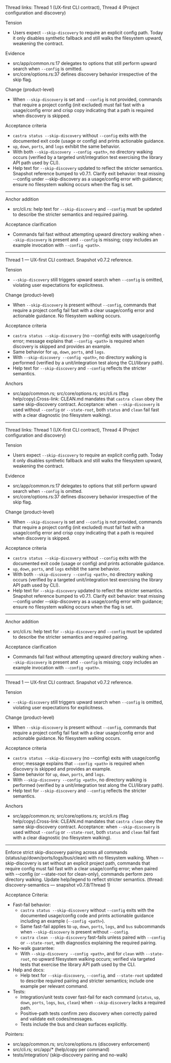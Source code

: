 Thread links: Thread 1 (UX-first CLI contract), Thread 4 (Project configuration and discovery)

Tension
- Users expect `--skip-discovery` to require an explicit config path. Today it only disables synthetic fallback and still walks the filesystem upward, weakening the contract.

Evidence
- src/app/common.rs:17 delegates to options that still perform upward search when `--config` is omitted.
- src/core/options.rs:37 defines discovery behavior irrespective of the skip flag.

Change (product-level)
- When `--skip-discovery` is set and `--config` is not provided, commands that require a project config (init excluded) must fail fast with a usage/config error and crisp copy indicating that a path is required when discovery is skipped.

Acceptance criteria
- `castra status --skip-discovery` without `--config` exits with the documented exit code (usage or config) and prints actionable guidance.
- `up`, `down`, `ports`, and `logs` exhibit the same behavior.
- With both `--skip-discovery --config <path>`, no directory walking occurs (verified by a targeted unit/integration test exercising the library API path used by CLI).
- Help text for `--skip-discovery` updated to reflect the stricter semantics.
Snapshot reference bumped to v0.7.1. Clarify exit behavior: treat missing --config under --skip-discovery as a usage/config error with guidance; ensure no filesystem walking occurs when the flag is set.

---

Anchor addition
- src/cli.rs: help text for `--skip-discovery` and `--config` must be updated to describe the stricter semantics and required pairing.

Acceptance clarification
- Commands fail fast without attempting upward directory walking when `--skip-discovery` is present and `--config` is missing; copy includes an example invocation with `--config <path>`.

---

Thread 1 — UX-first CLI contract. Snapshot v0.7.2 reference.

Tension
- `--skip-discovery` still triggers upward search when `--config` is omitted, violating user expectations for explicitness.

Change (product-level)
- When `--skip-discovery` is present without `--config`, commands that require a project config fail fast with a clear usage/config error and actionable guidance. No filesystem walking occurs.

Acceptance criteria
- `castra status --skip-discovery` (no --config) exits with usage/config error; message explains that `--config <path>` is required when discovery is skipped and provides an example.
- Same behavior for `up`, `down`, `ports`, and `logs`.
- With `--skip-discovery --config <path>`, no directory walking is performed (verified by a unit/integration test along the CLI/library path).
- Help text for `--skip-discovery` and `--config` reflects the stricter semantics.

Anchors
- src/app/common.rs; src/core/options.rs; src/cli.rs (flag help/copy).Cross-link: CLEAN.md mandates that `castra clean` obey the same skip-discovery contract. Acceptance: when `--skip-discovery` is used without `--config` or `--state-root`, both `status` and `clean` fail fast with a clear diagnostic (no filesystem walking).

---

Thread links: Thread 1 (UX-first CLI contract), Thread 4 (Project configuration and discovery)

Tension
- Users expect `--skip-discovery` to require an explicit config path. Today it only disables synthetic fallback and still walks the filesystem upward, weakening the contract.

Evidence
- src/app/common.rs:17 delegates to options that still perform upward search when `--config` is omitted.
- src/core/options.rs:37 defines discovery behavior irrespective of the skip flag.

Change (product-level)
- When `--skip-discovery` is set and `--config` is not provided, commands that require a project config (init excluded) must fail fast with a usage/config error and crisp copy indicating that a path is required when discovery is skipped.

Acceptance criteria
- `castra status --skip-discovery` without `--config` exits with the documented exit code (usage or config) and prints actionable guidance.
- `up`, `down`, `ports`, and `logs` exhibit the same behavior.
- With both `--skip-discovery --config <path>`, no directory walking occurs (verified by a targeted unit/integration test exercising the library API path used by CLI).
- Help text for `--skip-discovery` updated to reflect the stricter semantics.
Snapshot reference bumped to v0.7.1. Clarify exit behavior: treat missing --config under --skip-discovery as a usage/config error with guidance; ensure no filesystem walking occurs when the flag is set.

---

Anchor addition
- src/cli.rs: help text for `--skip-discovery` and `--config` must be updated to describe the stricter semantics and required pairing.

Acceptance clarification
- Commands fail fast without attempting upward directory walking when `--skip-discovery` is present and `--config` is missing; copy includes an example invocation with `--config <path>`.

---

Thread 1 — UX-first CLI contract. Snapshot v0.7.2 reference.

Tension
- `--skip-discovery` still triggers upward search when `--config` is omitted, violating user expectations for explicitness.

Change (product-level)
- When `--skip-discovery` is present without `--config`, commands that require a project config fail fast with a clear usage/config error and actionable guidance. No filesystem walking occurs.

Acceptance criteria
- `castra status --skip-discovery` (no --config) exits with usage/config error; message explains that `--config <path>` is required when discovery is skipped and provides an example.
- Same behavior for `up`, `down`, `ports`, and `logs`.
- With `--skip-discovery --config <path>`, no directory walking is performed (verified by a unit/integration test along the CLI/library path).
- Help text for `--skip-discovery` and `--config` reflects the stricter semantics.

Anchors
- src/app/common.rs; src/core/options.rs; src/cli.rs (flag help/copy).Cross-link: CLEAN.md mandates that `castra clean` obey the same skip-discovery contract. Acceptance: when `--skip-discovery` is used without `--config` or `--state-root`, both `status` and `clean` fail fast with a clear diagnostic (no filesystem walking).

---
Enforce strict skip-discovery pairing across all commands (status/up/down/ports/logs/bus/clean) with no filesystem walking.
When --skip-discovery is set without an explicit project path, commands that require config must fail fast with a clear usage/config error; when paired with --config (or --state-root for clean-only), commands perform zero directory walking. Update help/legend to reflect stricter semantics. (thread: discovery-semantics — snapshot v0.7.8/Thread 1)

Acceptance Criteria:
- Fast-fail behavior:
  - `castra status --skip-discovery` without `--config` exits with the documented usage/config code and prints actionable guidance including an example (`--config <path>`).
  - Same fast-fail applies to `up`, `down`, `ports`, `logs`, and `bus` subcommands when `--skip-discovery` is present without `--config`.
  - `castra clean --skip-discovery` fast-fails unless paired with `--config` or `--state-root`, with diagnostics explaining the required pairing.
- No-walk guarantee:
  - With `--skip-discovery --config <path>`, and for `clean` with `--state-root`, no upward filesystem walking occurs; verified via targeted tests that exercise the library API path used by the CLI.
- Help and docs:
  - Help text for `--skip-discovery`, `--config`, and `--state-root` updated to describe required pairing and stricter semantics; include one example per relevant command.
- Tests:
  - Integration/unit tests cover fast-fail for each command (`status`, `up`, `down`, `ports`, `logs`, `bus`, `clean`) when `--skip-discovery` lacks a required path.
  - Positive-path tests confirm zero discovery when correctly paired and validate exit codes/messages.
  - Tests include the bus and clean surfaces explicitly.

Pointers:
- src/app/common.rs; src/core/options.rs (discovery enforcement)
- src/cli.rs; src/app/* (help/copy per command)
- tests/integration/ (skip-discovery pairing and no-walk)